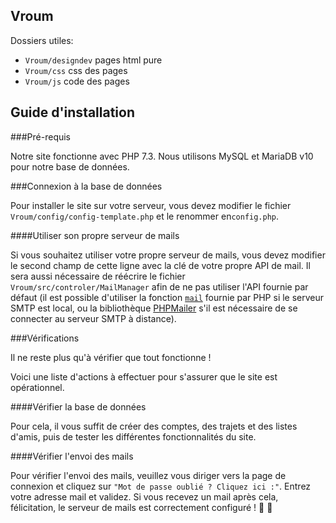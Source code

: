 ## Vroum
Dossiers utiles:

* `Vroum/designdev` pages html pure
* `Vroum/css` css des pages
* `Vroum/js` code des pages

## Guide d'installation

###Pré-requis

Notre site fonctionne avec PHP 7.3.
Nous utilisons MySQL et MariaDB v10 pour notre base de données.

###Connexion à la base de données

Pour installer le site sur votre serveur, vous devez modifier le fichier `Vroum/config/config-template.php` et le renommer en`config.php`.

####Utiliser son propre serveur de mails


Si vous souhaitez utiliser votre propre serveur de mails, vous devez modifier le second champ de cette ligne avec la clé de votre propre API de mail.
Il sera aussi nécessaire de réécrire le fichier `Vroum/src/controler/MailManager` afin de ne pas utiliser l'API fournie par défaut (il est possible d'utiliser la fonction [`mail`](https://www.php.net/manual/en/function.mail.php) fournie par PHP si le serveur SMTP est local, ou la bibliothèque [PHPMailer](https://github.com/PHPMailer/PHPMailer) s'il est nécessaire de se connecter au serveur SMTP à distance).

###Vérifications

Il ne reste plus qu'à vérifier que tout fonctionne !

Voici une liste d'actions à effectuer pour s'assurer que le site est opérationnel.

####Vérifier la base de données

Pour cela, il vous suffit de créer des comptes, des trajets et 
des listes d'amis, puis de tester les différentes fonctionnalités du site.

####Vérifier l'envoi des mails

Pour vérifier l'envoi des mails, veuillez vous diriger vers la page de connexion
 et cliquez sur `"Mot de passe oublié ? Cliquez ici :"`.
Entrez votre adresse mail et validez. Si vous recevez un mail après cela, félicitation, le serveur de mails 
est correctement configuré ! :tada: :tada:

